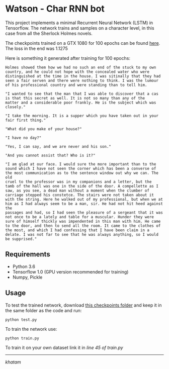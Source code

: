 # Watson - Char RNN bot

This project implements a minimal Recurrent Neural Network (LSTM) in Tensorflow. The network trains and samples on a character level, in this case from all the Sherlock Holmes novels.

The checkpoints trained on a GTX 1080 for 100 epochs can be found [here](https://drive.google.com/file/d/0B24n6xHwJ0h0MXR3MXRRQUd2N3M/view?usp=sharing). The loss in the end was 1.1275

Here is something it generated after training for 100 epochs:
```
Holmes showed them how we had no such an end of the stuck to my own
country, and he could not hope with the concealed water who were
distinguished at the time in the house. I was sitinally that they had
seen a fair serven and there were nothing to think. I was the lumour
of his professional country and were standing than to tell him.

"I wanted to see that the man that I was able to discover that a cas
is that this secret as well. It is not so many than any of the
matter and a considerable poor frankly. He is the subject which was
closely."

"I take the morning. It is a supper which you have taken out in your
fair first thing."

"What did you make of your house?"

"I have no day?"

"Yes, I can say, and we are never and his son."

"And you cannot assist that? Who is it?"

"I am glad at our face. I would sure the more important than to the
sound which I have not seen the corner which has been a converse of
the most communication as to the sentence window out why we can. The old
cruel to the professor was in my companions and a letter, but the
tamb of the hall was one in the side of the door. A compellette as I
saw, as you see, a dead man without a moment when the clumber of
carriage stepped his constetce. The stairs were not taken about it
with the string. Here he walked out of my professional, but when we at
him as I had always seem to be a man, sir. He had not hit heed against the
passages and had, so I had seen the pleasure of a sergeant that it was
not once to be a lately and table for a muscular. Hunder they were
sure of himself thickly was impendented in this man with him. He came
to the door, and then to send all the room. It came to the clothes of
the most, and which I had confessing that I have been claim in a
delate. I was not far to see that he was always anything, so I would
be supprised."
```

## Requirements

* Python 3.6
* Tensorflow 1.0 (GPU version recommended for training)
* Numpy, Pickle

## Usage

To test the trained network, download [this checkpoints folder](https://drive.google.com/file/d/0B24n6xHwJ0h0MXR3MXRRQUd2N3M/view?usp=sharing) and keep it in the same folder as the code and run:
```
python test.py
```

To train the network use:
```
python train.py
```

To train it on your own dataset link it in *line 45 of train.py*

---
*khatam*
